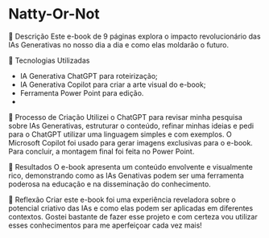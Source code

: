 ﻿# Natty-Or-Not

📒 Descrição
Este e-book de 9 páginas explora o impacto revolucionário das IAs Generativas no nosso dia a dia e como elas moldarão o futuro.

🤖 Tecnologias Utilizadas
 - IA Generativa ChatGPT para roteirização;
 - IA Generativa Copilot para criar a arte visual do e-book;
 - Ferramenta Power Point para edição.
 - 
🧐 Processo de Criação
Utilizei o ChatGPT para revisar minha pesquisa sobre IAs Generativas, estruturar o conteúdo, refinar minhas ideias e pedi para o ChatGPT utilizar uma linguagem simples e com exemplos. O Microsoft Copilot foi usado para gerar imagens exclusivas para o e-book. Para concluir, a montagem final foi feita no Power Point.

🚀 Resultados
O e-book apresenta um conteúdo envolvente e visualmente rico, demonstrando como as IAs Genativas podem ser uma ferramenta poderosa na educação e na disseminação do conhecimento.


💭 Reflexão
Criar este e-book foi uma experiência reveladora sobre o potencial criativo das IAs e como elas podem ser aplicadas em diferentes contextos. Gostei bastante de fazer esse projeto e com certeza vou utilizar esses conhecimentos para me aperfeiçoar cada vez mais!
